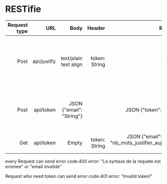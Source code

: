 # RESTifie

| Request type  | URL         | Body                     | Header        | Response                | Error      |
| ------------: | ---------:  | -----------------------: | ------------: | ----------------------: |-----------: |
| Post          | api/justify | text/plain text align    | token: String | text/plain              | code:402 {error: "vous avez depasser la limite quotidienne de 80 000 mots"} |
| Post          | api/token   | JSON {"email": "String"} |          | JSON {"token": "String"} | code:403 {error: "cette email existe deja"}<br>code:403 {error:"email invalide"} |
| Get           | api/token   | Empty                    | token: String | JSON {"email": "String", "nb_mots_justifier_aujourdhui": Integer}|      |

<p>every Request can send error code:400 error: "La syntaxe de la requete est erronee" or "email invalide"</p>

<p>Request who need token can send error code:401 error: "Invalid token!"</p>

